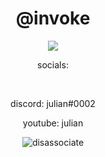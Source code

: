 <h1 align="center">@invoke</h1>

<p align="center"> <img src="https://cdn.discordapp.com/attachments/788476349265608734/793996765183213650/2e93ceb15c58480879d348b43f908743.gif" /> </p>
<p align="center">socials:</p><br/>
<p align="center">discord: julian#0002<br/>
<p align="center">youtube: julian<br/>
  
<p align="center"> <img src="https://komarev.com/ghpvc/?username=disassociate&label=views&color=0e75b6&style=flat" alt="disassociate" /> </p>
